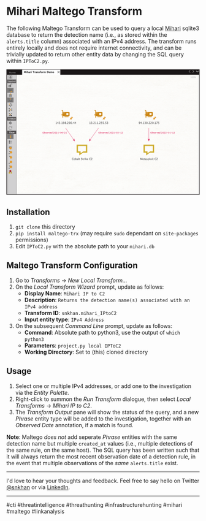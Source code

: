 # Mihari Maltego Transform

The following Maltego Transform can be used to query a local [Mihari](https://github.com/ninoseki/mihari) sqlite3 database to return the detection name (i.e., as stored within the `alerts.title` column) associated with an IPv4 address. The transform runs entirely locally and does not require internet connectivity, and can be trivially updated to return other entity data by changing the SQL query within `IPToC2.py`. 


![](./Mihari_Maltego_Transform.png "Demo investigation showing the output of the local Mihari Maltego Transform")


## Installation
1. `git clone` this directory
2. `pip install maltego-trx` (may require `sudo` dependant on `site-packages` permissions)
3. Edit `IPToC2.py` with the absolute path to your `mihari.db`


## Maltego Transform Configuration
1. Go to _Transforms_ -> _New Local Transform..._
2. On the _Local Transform Wizard_ prompt, update as follows:
    * __Display Name__: `Mihari IP to C2`
    * __Description__: `Returns the detection name(s) associated with an IPv4 address`
    * __Transform ID__: `snkhan.mihari_IPtoC2`
    * __Input entity type__: `IPv4 Address`
3. On the subsequent _Command Line_ prompt, update as follows:
    * __Command__: Absolute path to python3, use the output of `which python3`
    * __Parameters__: `project.py local IPToC2`
    * __Working Directory__: Set to (this) cloned directory


## Usage
1. Select one or multiple IPv4 addresses, or add one to the investigation via the _Entity Palette_.
2. Right-click to summon the _Run Transform_ dialogue, then select _Local Transforms_ -> _Mihari IP to C2_.
3. The _Transform Output_ pane will show the status of the query, and a new _Phrase_ entity type will be added to the investigation, together with an _Observed Date_ annotation, if a match is found.


__Note__: Maltego _does not_ add seperate _Phrase_ entities with the same detection name but multiple `created_at` values (i.e., multiple detections of the same rule, on the same host). The SQL query has been written such that it will always return the most recent observation date of a detection rule, in the event that multiple observations of the _same_ `alerts.title` exist.

---

I'd love to hear your thoughts and feedback. Feel free to say hello on Twitter [@snkhan](https://twitter.com/snkhan?lang=en) or via [LinkedIn](https://uk.linkedin.com/in/sajidnawazkhan).

---

#cti #threatintelligence #threathunting #infrastructurehunting #mihari #maltego #linkanalysis
